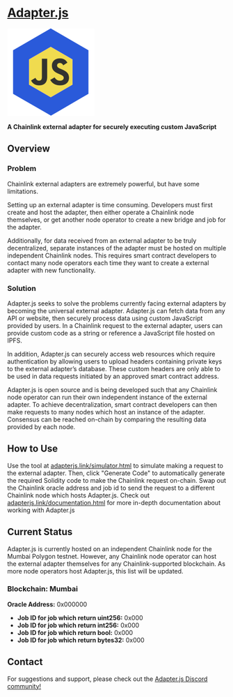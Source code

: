 # [Adapter.js](https://adapterjs.link/)

<img src="Adapterjs.png" alt="Adapter.js" width="200"/>

**A Chainlink external adapter for securely executing custom JavaScript**

## Overview

### Problem

Chainlink external adapters are extremely powerful, but have some limitations.

Setting up an external adapter is time consuming.  Developers must first create and host the adapter, then either operate a Chainlink node themselves, or get another node operator to create a  new bridge and job for the adapter.

Additionally, for data received from an external adapter to be truly decentralized, separate instances of the adapter must be hosted on multiple independent Chainlink nodes.  This requires smart contract developers to contact many node operators each time they want to create a external adapter with new functionality.

### Solution

Adapter.js seeks to solve the problems currently facing external adapters by becoming the universal external adapter.  Adapter.js can fetch data from any API or website, then securely process data using custom JavaScript provided by users.  In a Chainlink request to the external adapter, users can provide custom code as a string or reference a JavaScript file hosted on IPFS.

In addition, Adapter.js can securely access web resources which require authentication by allowing users to upload headers containing private keys to the external adapter’s database.  These custom headers are only able to be used in data requests initiated by an approved smart contract address.

Adapter.js is open source and is being developed such that any Chainlink node operator can run their own independent instance of the external adapter.  To achieve decentralization, smart contract developers can then make requests to many nodes which host an instance of the adapter.  Consensus can be reached on-chain by comparing the resulting data provided by each node.

## How to Use

Use the tool at [adapterjs.link/simulator.html](https://adapterjs.link/simulator.html) to simulate making a request to the external adapter.  Then, click "Generate Code" to automatically generate the required Solidity code to make the Chainlink request on-chain.  Swap out the Chainlink oracle address and job id to send the request to a different Chainlink node which hosts Adapter.js.  Check out [adapterjs.link/documentation.html](https://adapterjs.link/documentation.html) for more in-depth documentation about working with Adapter.js

## Current Status

Adapter.js is currently hosted on an independent Chainlink node for the Mumbai Polygon testnet.  However, any Chainlink node operator can host the external adapter themselves for any Chainlink-supported blockchain.  As more node operators host Adapter.js, this list will be updated.

### **Blockchain:** Mumbai
**Oracle Address:** 0x000000
- **Job ID for job which return uint256:** 0x000
- **Job ID for job which return int256:** 0x000
- **Job ID for job which return bool:** 0x000
- **Job ID for job which return bytes32:** 0x000

## Contact

For suggestions and support, please check out the [Adapter.js Discord community!](https://discord.com/invite/jpGx9tMRWa)
